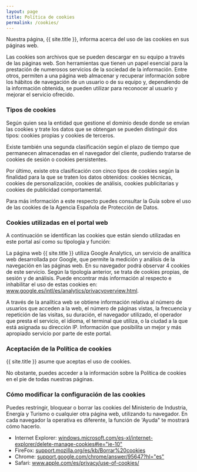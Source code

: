 ```yaml
---
layout: page
title: Política de cookies
permalink: /cookies/
---
```


Nuestra página, {{ site.title }}, informa acerca del uso de las cookies en sus páginas web.

Las cookies son archivos que se pueden descargar en su equipo a través de las páginas web. Son herramientas que tienen un papel esencial para la prestación de numerosos servicios de la sociedad de la información. Entre otros, permiten a una página web almacenar y recuperar información sobre los hábitos de navegación de un usuario o de su equipo y, dependiendo de la información obtenida, se pueden utilizar para reconocer al usuario y mejorar el servicio ofrecido.

<h3>Tipos de cookies</h3>
Según quien sea la entidad que gestione el dominio desde donde se envían las cookies y trate los datos que se obtengan se pueden distinguir dos tipos: cookies propias y cookies de terceros.

Existe también una segunda clasificación según el plazo de tiempo que permanecen almacenadas en el navegador del cliente, pudiendo tratarse de cookies de sesión o cookies persistentes.

Por último, existe otra clasificación con cinco tipos de cookies según la finalidad para la que se traten los datos obtenidos: cookies técnicas, cookies de personalización, cookies de análisis, cookies publicitarias y cookies de publicidad comportamental.

Para más información a este respecto puedes consultar la Guía sobre el uso de las cookies de la Agencia Española de Protección de Datos.

<h3>Cookies utilizadas en el portal web</h3>
A continuación se identifican las cookies que están siendo utilizadas en este portal así como su tipología y función:

La página web {{ site.title }} utiliza Google Analytics, un servicio de analítica web desarrollada por Google, que permite la medición y análisis de la navegación en las páginas web. En su navegador podrá observar 4 cookies de este servicio. Según la tipología anterior, se trata de cookies propias, de sesión y de análisis. Puede encontrar más información al respecto e inhabilitar el uso de estas cookies en: www.google.es/intl/es/analytics/privacyoverview.html.

A través de la analítica web se obtiene información relativa al número de usuarios que acceden a la web, el número de páginas vistas, la frecuencia y repetición de las visitas, su duración, el navegador utilizado, el operador que presta el servicio, el idioma, el terminal que utiliza, o la ciudad a la que está asignada su dirección IP. Información que posibilita un mejor y más apropiado servicio por parte de este portal.

<h3>Aceptación de la Política de cookies</h3>
{{ site.title }} asume que aceptas el uso de cookies.

No obstante, puedes acceder a la información sobre la Política de cookies en el pie de todas nuestras páginas.

<h3>Cómo modificar la configuración de las cookies</h3>
Puedes restringir, bloquear o borrar las cookies del Ministerio de Industria, Energía y Turismo o cualquier otra página web, utilizando tu navegador. En cada navegador la operativa es diferente, la función de 'Ayuda" te mostrará cómo hacerlo.
<ul>
	<li>Internet Explorer:  <a title="windows.microsoft.com/es-xl/internet-explorer/delete-manage-cookies#ie=&quot;ie-10&quot; (Abre en nueva ventana)" href="http://windows.microsoft.com/es-xl/internet-explorer/delete-manage-cookies#ie=" target="_blank">windows.microsoft.com/es-xl/internet-explorer/delete-manage-cookies#ie=&quot;ie-10&quot;</a> </li>
	<li>FireFox:  <a title="support.mozilla.org/es/kb/Borrar%20cookies (Abre en nueva ventana)" href="https://support.mozilla.org/es/kb/Borrar%20cookies" target="_blank">support.mozilla.org/es/kb/Borrar%20cookies</a> </li>
	<li>Chrome:  <a title="support.google.com/chrome/answer/95647?hl=&quot;es&quot; (Abre en nueva ventana)" href="https://support.google.com/chrome/answer/95647?hl=" target="_blank">support.google.com/chrome/answer/95647?hl=&quot;es&quot;</a> </li>
	<li>Safari:  <a title="www.apple.com/es/privacy/use-of-cookies/ (Abre en nueva ventana)" href="http://www.apple.com/es/privacy/use-of-cookies/" target="_blank">www.apple.com/es/privacy/use-of-cookies/</a> </li>
</ul>